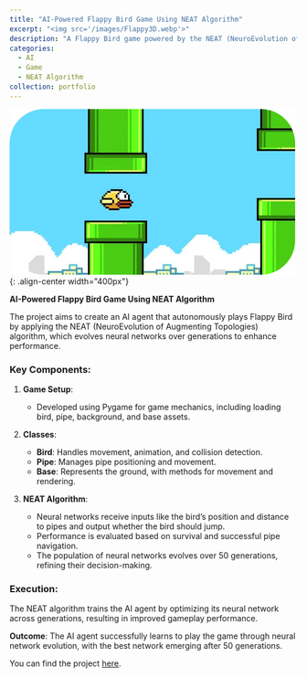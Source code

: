 ```yaml
---
title: "AI-Powered Flappy Bird Game Using NEAT Algorithm"
excerpt: "<img src='/images/Flappy3D.webp'>"
description: "A Flappy Bird game powered by the NEAT (NeuroEvolution of Augmenting Topologies) algorithm that evolves neural networks to control the bird."
categories: 
  - AI
  - Game
  - NEAT Algorithm
collection: portfolio
---
```


![Flappy](/images/flappy.png){: .align-center width="400px"}

**AI-Powered Flappy Bird Game Using NEAT Algorithm**

The project aims to create an AI agent that autonomously plays Flappy Bird by applying the NEAT (NeuroEvolution of Augmenting Topologies) algorithm, which evolves neural networks over generations to enhance performance.

### Key Components:

1. **Game Setup**: 
   - Developed using Pygame for game mechanics, including loading bird, pipe, background, and base assets.

2. **Classes**:
   - **Bird**: Handles movement, animation, and collision detection.
   - **Pipe**: Manages pipe positioning and movement.
   - **Base**: Represents the ground, with methods for movement and rendering.

3. **NEAT Algorithm**:
   - Neural networks receive inputs like the bird’s position and distance to pipes and output whether the bird should jump.
   - Performance is evaluated based on survival and successful pipe navigation.
   - The population of neural networks evolves over 50 generations, refining their decision-making.

### Execution:
The NEAT algorithm trains the AI agent by optimizing its neural network across generations, resulting in improved gameplay performance.

**Outcome**: The AI agent successfully learns to play the game through neural network evolution, with the best network emerging after 50 generations. 

You can find the project [here](https://github.com/sourish-ml/AI-Powered-Flappy-Bird-Game-Using-NEAT-Algorithm).